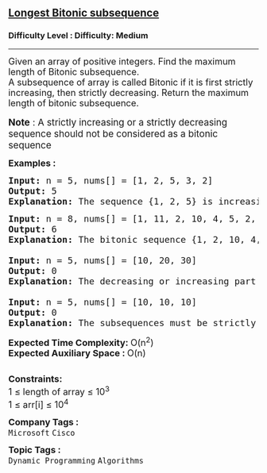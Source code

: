 <h2><a href="https://www.geeksforgeeks.org/problems/longest-bitonic-subsequence0824/1?page=21&sortBy=submissions">Longest Bitonic subsequence</a></h2><h3>Difficulty Level : Difficulty: Medium</h3><hr><div class="problems_problem_content__Xm_eO"><p><span style="font-size: 18px;">Given an array of positive integers. Find&nbsp;the maximum length of Bitonic subsequence.&nbsp;<br>A subsequence of array is called Bitonic if it is first strictly increasing, then strictly decreasing. R</span><span style="font-size: 18px;">eturn the maximum length of bitonic subsequence.</span><br>&nbsp;<br><span style="font-size: 14pt;"><strong>Note</strong> : A strictly increasing or a strictly decreasing sequence should not be considered as a bitonic sequence</span></p>
<p><span style="font-size: 18px;"><strong>Examples :</strong></span></p>
<pre><span style="font-size: 18px;"><strong>Input: </strong>n = 5, nums[] = [1, 2, 5, 3, 2]
<strong>Output: </strong>5
<strong>Explanation: </strong>The sequence {1, 2, 5} is increasing and the sequence {3, 2} is decreasing so merging both we will get length 5.
</span></pre>
<pre><span style="font-size: 18px;"><strong>Input: </strong>n = 8, nums[] = [1, 11, 2, 10, 4, 5, 2, 1]
<strong>Output: </strong>6
<strong>Explanation: </strong>The bitonic sequence {1, 2, 10, 4, 2, 1} has length 6.<br><br></span><span style="font-size: 18px;"><strong>Input: </strong>n = 5, nums[] = [10, 20, 30]
<strong>Output: </strong>0
<strong>Explanation: </strong>The decreasing or increasing part cannot be empty</span><span style="font-size: 18px;"><br></span><span style="font-size: 18px;"><br></span><span style="font-size: 18px;"><strong>Input: </strong>n = 5, nums[] = [10, 10, 10]
<strong>Output: </strong>0
<strong>Explanation: </strong>The subsequences must be strictly increasing or decreasing</span>
</pre>
<p><span style="font-size: 18px;"><strong>Expected Time Complexity:&nbsp;</strong>O(n<sup>2</sup>)<br><strong>Expected Auxiliary Space : </strong>O(n)</span><br>&nbsp;</p>
<p><span style="font-size: 18px;"><strong>Constraints:</strong><br>1 ≤&nbsp;length of array ≤ 10<sup>3</sup><br>1 ≤ arr[i] ≤ 10<sup>4</sup></span></p></div><p><span style=font-size:18px><strong>Company Tags : </strong><br><code>Microsoft</code>&nbsp;<code>Cisco</code>&nbsp;<br><p><span style=font-size:18px><strong>Topic Tags : </strong><br><code>Dynamic Programming</code>&nbsp;<code>Algorithms</code>&nbsp;